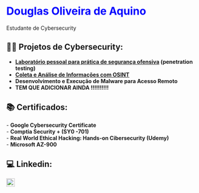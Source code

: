 <h1 style="color: blue;">Douglas Oliveira de Aquino<br/></h1><a>Estudante de Cybersecurity</a>

<h2>👨‍💻 Projetos de Cybersecurity:</h2>

- <b>[Laboratório pessoal para prática de segurança ofensiva](https://github.com/Dogit0mg/Laboratorio-pessoal) (penetration testing)</b>
- <b>[Coleta e Análise de Informações com OSINT](https://github.com/Dogit0mg/Coleta-e-analise-de-informacoes-com-OSINT)</b>
- <b>Desenvolvimento e Execução de Malware para Acesso Remoto</b>
- <b>TEM QUE ADICIONAR AINDA !!!!!!!!!!</b>
<h2>📚 Certificados:</h2>
- <b>Google Cybersecurity Certificate<br/></b>
- <b>Comptia Security + (SY0 -701)<br/></b>
- <b>Real World Ethical Hacking: Hands-on Cibersecurity (Udemy)<br/></b>
- <b>Microsoft AZ-900<br/></b>

<h2>💻 Linkedin:</h2>

[<img align="left" alt="JoshMadakor | LinkedIn" width="22px" src="https://cdn.jsdelivr.net/npm/simple-icons@v3/icons/linkedin.svg" />][linkedin]

[linkedin]: https://linkedin.com/in/douglas-oliveira-de-aquino



<!--
**joshmadakor1/joshmadakor1** is a ✨ _special_ ✨ repository because its `README.md` (this file) appears on your GitHub profile.

Here are some ideas to get you started:

- 🔭 I’m currently working on ...
- 🌱 I’m currently learning ...
- 👯 I’m looking to collaborate on ...
- 🤔 I’m looking for help with ...
- 💬 Ask me about ...
- 📫 How to reach me: ...
- 😄 Pronouns: ...
- ⚡ Fun fact: ...
-->
